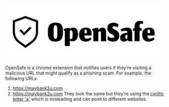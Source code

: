 ![OpenSafe Logo](./images/logo.png)

OpenSafe is a chrome extension that notifies users if they're visiting a malicious URL that might qualify as a phishing scam. For example, the following URLs:
1. https://maybank2u.com
2. https://mаybаnk2u.com
They look the same but they're using the [cyrillic letter 'a'](https://en.wikipedia.org/wiki/A_(Cyrillic)) which is misleading and can point to different websites.